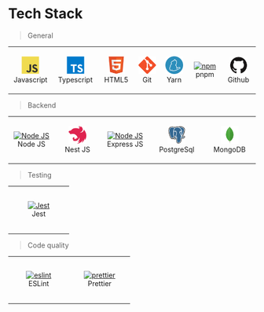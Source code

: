 # Tech Stack
> General

<table width="100%">
  <tbody>
    <tr>
      <td align="center" width="110" height="90">
        <a href="https://github.com/OtherOl#stack">
          <img src="https://raw.githubusercontent.com/devicons/devicon/1119b9f84c0290e0f0b38982099a2bd027a48bf1/icons/javascript/javascript-original.svg" width="36" height="36" alt="javascript" style="max-width: 100%;">
        </a>
        <br>Javascript
      </td>
      <td align="center" width="110" height="90">
        <a href="https://github.com/OtherOl#stack">
          <img src="https://raw.githubusercontent.com/devicons/devicon/1119b9f84c0290e0f0b38982099a2bd027a48bf1/icons/typescript/typescript-original.svg" width="36" height="36" alt="typescript" style="max-width: 100%;">
        </a>
        <br>Typescript
      </td>
      <td align="center" width="110" height="90">
        <a href="https://github.com/OtherOl#stack">
          <img src="https://github.com/devicons/devicon/raw/master/icons/html5/html5-original.svg" width="36" height="36" alt="Html5" style="max-width: 100%;">
        </a>
        <br>HTML5
      </td>
      <td align="center" width="110" height="90">
        <a href="https://github.com/OtherOl#stack">
          <img src="https://raw.githubusercontent.com/devicons/devicon/1119b9f84c0290e0f0b38982099a2bd027a48bf1/icons/git/git-original.svg" width="36" height="36" alt="git" style="max-width: 100%;">
        </a>
        <br>Git
      </td>
      <td align="center" width="110" height="90">
        <a href="https://github.com/OtherOl#stack">
          <img src="https://raw.githubusercontent.com/devicons/devicon/1119b9f84c0290e0f0b38982099a2bd027a48bf1/icons/yarn/yarn-original.svg" width="36" height="36" alt="yarn" style="max-width: 100%;">
        </a>
        <br>Yarn
      </td>
      <td align="center" width="110" height="90">
        <a href="https://github.com/OtherOl#stack">
          <img src="https://encrypted-tbn0.gstatic.com/images?q=tbn:ANd9GcQADL_7ZFCLCN1YcGijP-rfWud-67vqHHhOavZWizwWKw&s" width="36" height="36" alt="npm" data-canonical-src="https://brandeps.com/icon-download/N/Npm-icon-vector-05.svg" style="max-width: 100%;">
        </a>
        <br>pnpm
      </td>
      <td align="center" width="110" height="90">
        <a href="https://github.com/OtherOl#stack">
          <img src="https://github.com/devicons/devicon/raw/master/icons/github/github-original.svg" width="36" height="36" alt="github" style="max-width: 100%;">
        </a>
        <br>Github
      </td>
    </tr>
  </tbody>
</table>

> Backend

<table width="100%">
  <tbody>
    <tr>
      <td align="center" width="110" height="90">
        <a href="https://github.com/OtherOl#stack">
          <img src="https://camo.githubusercontent.com/b1682bc4f2a98f3cc9efa5668ffd71cd1ae04ab57a8f2e65a9e3c8529924b61d/68747470733a2f2f6272616e646570732e636f6d2f69636f6e2d646f776e6c6f61642f4e2f4e6f64656a732d69636f6e2d766563746f722d30322e737667" width="36" height="36" alt="Node JS" data-canonical-src="https://brandeps.com/icon-download/N/Nodejs-icon-vector-02.svg" style="max-width: 100%;">
        </a>
        <br>Node JS
      </td>
      <td align="center" width="110" height="90">
        <a href="https://github.com/OtherOl#stack">
          <img src="https://github.com/devicons/devicon/blob/master/icons/nestjs/nestjs-original.svg" width="36" height="36" alt="Node JS" style="max-width: 100%;">
        </a>
        <br>Nest JS
      </td>
      <td align="center" width="110" height="90">
        <a href="https://github.com/OtherOl#stack">
          <img src="https://www.pngwing.com/en/free-png-sreax" width="36" height="36" alt="Node JS" style="max-width: 100%;">
        </a>
        <br>Express JS
      </td>
      <td align="center" width="110" height="90">
        <a href="https://github.com/OtherOl#stack">
          <img src="https://github.com/devicons/devicon/blob/master/icons/postgresql/postgresql-original.svg" width="36" height="36" alt="Mongo DB" style="max-width: 100%;">
        </a>
        <br>PostgreSql
      </td>
      <td align="center" width="110" height="90">
        <a href="https://github.com/OtherOl#stack">
          <img src="https://github.com/devicons/devicon/raw/master/icons/mongodb/mongodb-original.svg" width="36" height="36" alt="Mongo DB" style="max-width: 100%;">
        </a>
        <br>MongoDB
      </td>
    </tr>
  </tbody>
</table>

> Testing

<table width="100%">
  <tbody>
    <tr>
      <td align="center" width="110" height="90">
        <a href="https://github.com/OtherOl#stack">
          <img src="https://camo.githubusercontent.com/2bae65dbfc757f308fb41302f674b5b4dc6d4dea42ecd75fc58fa5cdb0d4befd/68747470733a2f2f6272616e646570732e636f6d2f69636f6e2d646f776e6c6f61642f4a2f4a6573742d69636f6e2d766563746f722d30322e737667" width="36" height="36" alt="Jest" data-canonical-src="https://brandeps.com/icon-download/J/Jest-icon-vector-02.svg" style="max-width: 100%;">
        </a>
        <br>Jest
      </td>
    </tr>
  </tbody>
</table>

> Code quality

<table width="100%">
  <tbody>
    <tr>
      <td align="center" width="110" height="90">
        <a href="https://github.com/OtherOl#stack">
          <img src="https://camo.githubusercontent.com/fd4a42ce74013aa14961f63b6f14717277806286c899e1a6a7565b6b2befed6b/68747470733a2f2f6272616e646570732e636f6d2f69636f6e2d646f776e6c6f61642f452f45736c696e742d69636f6e2d766563746f722d30322e737667" width="36" height="36" alt="eslint" data-canonical-src="https://brandeps.com/icon-download/E/Eslint-icon-vector-02.svg" style="max-width: 100%;">
        </a>
        <br>ESLint
      </td>
      <td align="center" width="110" height="90">
        <a href="https://github.com/OtherOl#stack">
          <img src="https://camo.githubusercontent.com/dad4532cf65827e9b3ce320a9249dda7c8ce505cba4dd514455eb6ca133e5a94/68747470733a2f2f6272616e646570732e636f6d2f69636f6e2d646f776e6c6f61642f502f50726574746965722d69636f6e2d766563746f722d30322e737667" width="36" height="36" alt="prettier" data-canonical-src="https://brandeps.com/icon-download/P/Prettier-icon-vector-02.svg" style="max-width: 100%;">
        </a>
        <br>Prettier
      </td>
    </tr>
  </tbody>
</table>
</tbody>
</table> 
